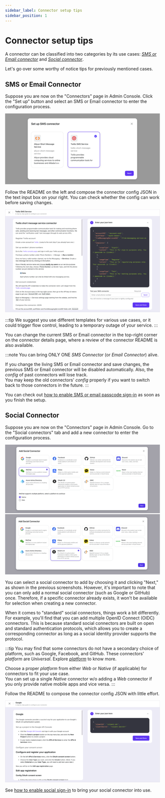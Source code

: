 ```yaml
---
sidebar_label: Connector setup tips
sidebar_position: 1
---
```


# Connector setup tips

A connector can be classified into two categories by its use cases: [_SMS or Email connector_](./connector-setup-tips.md#sms-or-email-connector) and [_Social connector_](./connector-setup-tips.md#social-connector).

Let's go over some worthy of notice tips for previously mentioned cases.

## SMS or Email Connector

Suppose you are now on the "Connectors" page in Admin Console. Click the "Set up" button and select an SMS or Email connector to enter the configuration process.

![Add SMS or email connector modal](./assets/add-sms-or-email-connector-modal.png)

Follow the README on the left and compose the connector config JSON in the text input box on your right. You can check whether the config can work before saving changes.

![Configure SMS or email connector guide](./assets/configure-sms-or-email-connector-guide.png)

:::tip
We suggest you use different templates for various use cases, or it could trigger flow control, leading to a temporary outage of your service.
:::

You can change the current SMS or Email connector in the top-right corner on the connector details page, where a review of the connector README is also available.

:::note
You can bring ONLY ONE _SMS Connector_ (or _Email Connector_) alive.

If you change the living SMS or Email connector and save changes, the previous SMS or Email connector will be disabled automatically. Also, the _config_ of past connectors will lose track.<br/>
You may keep the old connectors' _config_ properly if you want to switch back to those connectors in the future.
:::

You can check out [how to enable SMS or email passcode sign-in](../../tutorials/get-started/enable-passcode-sign-in.mdx) as soon as you finish the setup.

## Social Connector

Suppose you are now on the "Connectors" page in Admin Console. Go to the "Social connectors" tab and add a new connector to enter the configuration process.

![Add social connector modal non-standard](./assets/add-social-connector-modal-non-standard.png)
![Add social connector modal standard](./assets/add-social-connector-modal-standard.png)

You can select a social connector to add by choosing it and clicking "Next," as shown in the previous screenshots. However, it's important to note that you can only add a normal social connector (such as Google or GitHub) once. Therefore, if a specific connector already exists, it won't be available for selection when creating a new connector.

When it comes to "standard" social connectors, things work a bit differently. For example, you'll find that you can add multiple OpenID Connect (OIDC) connectors. This is because standard social connectors are built on open and standard authentication protocols, which allows you to create a corresponding connector as long as a social identity provider supports the protocol.

:::tip
You may find that some connectors do not have a secondary choice of platform, such as Google, Facebook, and GitHub. These connectors' _platform_ are _Universal_. Explore [_platform_](../../references/connectors/README.mdx#platform) to know more.

Choose a proper _platform_ from either _Web_ or _Native_ (if applicable) for connectors to fit your use case.<br/>
You can set up a single _Native_ connector w/o adding a _Web_ connector if you only provide native mobile apps and vice versa.
:::

Follow the README to compose the connector config JSON with little effort.

![Configure social connector guide](./assets/configure-social-connector-guide.png)

See [how to enable social sign-in](../../tutorials/get-started/enable-social-sign-in.mdx) to bring your social connector into use.
